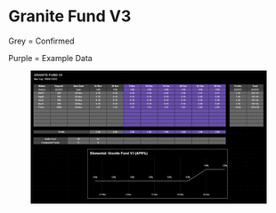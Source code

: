 # Granite Fund V3

Grey = Confirmed

Purple = Example Data

<figure><img src="../../.gitbook/assets/brave_HcaYzJBsqu.png" alt=""><figcaption></figcaption></figure>
